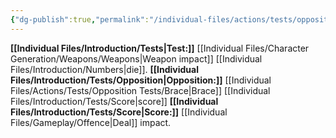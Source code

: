 ```yaml
---
{"dg-publish":true,"permalink":"/individual-files/actions/tests/opposition-tests/impact/"}
---
```


**[[Individual Files/Introduction/Tests\|Test:]]** [[Individual Files/Character Generation/Weapons/Weapons\|Weapon impact]] [[Individual Files/Introduction/Numbers\|die]]. 
**[[Individual Files/Introduction/Tests/Opposition\|Opposition:]]** [[Individual Files/Actions/Tests/Opposition Tests/Brace\|Brace]] [[Individual Files/Introduction/Tests/Score\|score]]
**[[Individual Files/Introduction/Tests/Score\|Score:]]** [[Individual Files/Gameplay/Offence\|Deal]] impact.